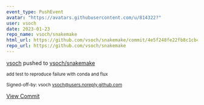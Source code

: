 ```yaml
---
event_type: PushEvent
avatar: "https://avatars.githubusercontent.com/u/814322?"
user: vsoch
date: 2023-01-23
repo_name: vsoch/snakemake
html_url: https://github.com/vsoch/snakemake/commit/4e5f248fe22fb8c1cb4889dc137eedd4f187cc2a
repo_url: https://github.com/vsoch/snakemake
---
```


<a href='https://github.com/vsoch' target='_blank'>vsoch</a> pushed to <a href='https://github.com/vsoch/snakemake' target='_blank'>vsoch/snakemake</a>

<small>add test to reproduce failure with conda and flux

Signed-off-by: vsoch <vsoch@users.noreply.github.com></small>

<a href='https://github.com/vsoch/snakemake/commit/4e5f248fe22fb8c1cb4889dc137eedd4f187cc2a' target='_blank'>View Commit</a>